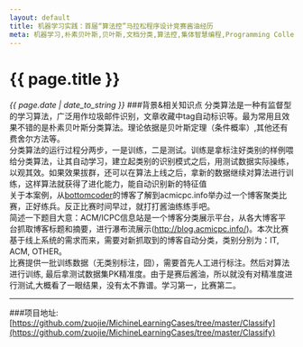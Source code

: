 ```yaml
---
layout: default
title: 机器学习实践：首届“算法控”马拉松程序设计竞赛酱油经历 
meta: 机器学习,朴素贝叶斯,贝叶斯,文档分类,算法控,集体智慧编程,Programming Collective Intelligence,Machine Learning,ML
---
```

# {{ page.title }}
*{{ page.date | date_to_string }}*
###背景&相关知识点
分类算法是一种有监督型的学习算法，广泛用作垃圾邮件识别，文章收藏中tag自动标识等。最为常用且效果不错的是朴素贝叶斯分类算法。理论依据是贝叶斯定理（条件概率）,其他还有费舍尔方法等。   
分类算法的运行过程分两步，一是训练，二是测试。训练是拿标注好类别的样例喂给分类算法，让其自动学习，建立起类别的识别模式之后，用测试数据实际操练，以观其效。如果效果拔群，还可以在算法上线之后，拿新的数据继续对算法进行训练，这样算法就获得了进化能力，能自动识别新的特征值   
关于本案例，从[bottomcoder](http://www.bottomcoder.ru/wordpress/archives/78)的博客了解到acmicpc.info举办过一个博客聚类比赛，正好练兵。反正比赛时间早过，就打打酱油练练手吧。   
简述一下题目大意：ACM/ICPC信息站是一个博客分类展示平台，从各大博客平台抓取博客标题和摘要，进行瀑布流展示(http://blog.acmicpc.info/)。本次比赛基于线上系统的需求而来，需要对新抓取到的博客自动分类，类别分别为：IT, ACM, OTHER。   
比赛提供一批训练数据（无类别标注，囧），需要首先人工进行标注。然后对算法进行训练, 最后拿测试数据集PK精准度。由于是赛后酱油，所以就没有对精准度进行测试,大概看了一眼结果，没有太不靠谱。学习第一，比赛第二。

___

###项目地址:
[https://github.com/zuojie/MichineLearningCases/tree/master/Classify](https://github.com/zuojie/MichineLearningCases/tree/master/Classify)
